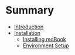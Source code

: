 # Summary

- [Introduction](./README.md)
- [Installation](./installation.md)
	- [Installing mdBook](./mdBook_setup.md)
	- [Environment Setup](./environment_setup.md)
